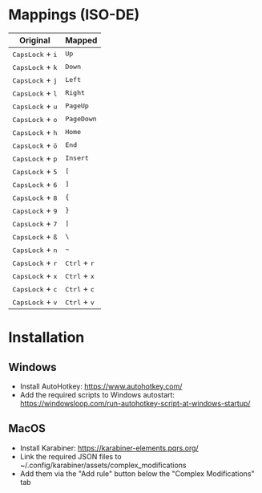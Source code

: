 # Mappings (ISO-DE)

|Original|Mapped|
|-|-|
|<kbd>CapsLock</kbd> + <kbd>i</kbd>|<kbd>Up</kbd>|
|<kbd>CapsLock</kbd> + <kbd>k</kbd>|<kbd>Down</kbd>|
|<kbd>CapsLock</kbd> + <kbd>j</kbd>|<kbd>Left</kbd>|
|<kbd>CapsLock</kbd> + <kbd>l</kbd>|<kbd>Right</kbd>|
|<kbd>CapsLock</kbd> + <kbd>u</kbd>|<kbd>PageUp</kbd>|
|<kbd>CapsLock</kbd> + <kbd>o</kbd>|<kbd>PageDown</kbd>|
|<kbd>CapsLock</kbd> + <kbd>h</kbd>|<kbd>Home</kbd>|
|<kbd>CapsLock</kbd> + <kbd>ö</kbd>|<kbd>End</kbd>|
|<kbd>CapsLock</kbd> + <kbd>p</kbd>|<kbd>Insert</kbd>|
|<kbd>CapsLock</kbd> + <kbd>5</kbd>|<kbd>[</kbd>|
|<kbd>CapsLock</kbd> + <kbd>6</kbd>|<kbd>]</kbd>|
|<kbd>CapsLock</kbd> + <kbd>8</kbd>|<kbd>{</kbd>|
|<kbd>CapsLock</kbd> + <kbd>9</kbd>|<kbd>}</kbd>|
|<kbd>CapsLock</kbd> + <kbd>7</kbd>|<kbd>&vert;</kbd>|
|<kbd>CapsLock</kbd> + <kbd>ß</kbd>|<kbd>\\</kbd>|
|<kbd>CapsLock</kbd> + <kbd>n</kbd>|<kbd>~</kbd>|
|<kbd>CapsLock</kbd> + <kbd>r</kbd>|<kbd>Ctrl</kbd> + <kbd>r</kbd>|
|<kbd>CapsLock</kbd> + <kbd>x</kbd>|<kbd>Ctrl</kbd> + <kbd>x</kbd>|
|<kbd>CapsLock</kbd> + <kbd>c</kbd>|<kbd>Ctrl</kbd> + <kbd>c</kbd>|
|<kbd>CapsLock</kbd> + <kbd>v</kbd>|<kbd>Ctrl</kbd> + <kbd>v</kbd>|

# Installation

## Windows

* Install AutoHotkey: https://www.autohotkey.com/
* Add the required scripts to Windows autostart: https://windowsloop.com/run-autohotkey-script-at-windows-startup/

## MacOS

* Install Karabiner: https://karabiner-elements.pqrs.org/
* Link the required JSON files to ~/.config/karabiner/assets/complex_modifications
* Add them via the "Add rule" button below the "Complex Modifications" tab
